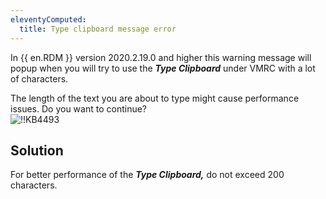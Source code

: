 ```yaml
---
eleventyComputed:
  title: Type clipboard message error
---
```

In {{ en.RDM }} version 2020.2.19.0 and higher this warning message will popup when you will try to use the ***Type Clipboard*** under VMRC with a lot of characters.  

The length of the text you are about to type might cause performance issues. Do you want to continue?  
![!!KB4493](https://webdevolutions.azureedge.net/docs/en/kb/KB4493.png)
## Solution
For better performance of the ***Type Clipboard,*** do not exceed 200 characters.
